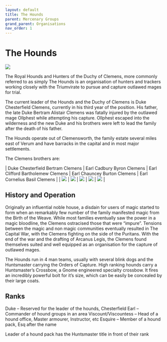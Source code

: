 ```yaml
---
layout: default
title: The Hounds
parent: Mercenary Groups
grand_parent: Organisations
nav_order: 1
---
```


# The Hounds

![](/doloria/img/hounds.png)

The Royal Hounds and Hunters of the Duchy of Clemens, more commonly referred to as simply The Hounds is an organisation of hunters and trackers working closely with the Triumvirate to pursue and capture outlawed mages for trial.

The current leader of the Hounds and the Duchy of Clemens is Duke Chesterfield Clemens, currently in his third year of the position. His father, the late Duke Bertram Alistair Clemens was fatally injured by the outlawed mage Ollphest while attempting his capture. Ollphest escaped into the wilderness and the new Duke and his brothers were left to lead the family after the death of his father.

The Hounds operate out of Clemensworth, the family estate several miles east of Verum and have barracks in the capital and in most major settlements.

The Clemens brothers are:

| Duke Chesterfield Bertram Clemens | Earl Cadbury Byron Clemens | Earl Clifford Bartholemew Clemens | Earl Chauncey Burton Clemens |  Earl Cornelius Basil Clemens |
| ![](/doloria/img/chester.jpeg) | ![](/doloria/img/cadbury.jpeg) | ![](/doloria/img/clifford.jpeg) | ![](/doloria/img/chauncey.jpeg) | ![](/doloria/img/cornelius.jpeg) |

## History and Operation

Originally an influential noble house, a disdain for users of magic started to form when an remarkably few number of the family manifested magic from the Birth of the Weave. While most families eventually saw the power in a magic bloodline, the Clemens ostracised those that were “impure”. Tensions between the magic and non magic communities eventually resulted in The Capital War, with the Clemens fighting on the side of the Puritans. With the end of the war and the drafting of Arcanus Legis, the Clemens found themselves suited and well equipped as an organisation for the capture of outlawed mages.

The Hounds run in 4 man teams, usually with several blink dogs and the Huntsmaster carrying the Orders of Capture. High ranking hounds carry a Huntsmaster’s Crossbow, a Gnome engineered specialty crossbow. It fires an incredibly powerful bolt for it’s size, which can be easily be concealed by their large coats.

## Ranks

Duke – Reserved for the leader of the hounds, Chesterfield
Earl – Commander of hound groups in an area
Viscount/Viscountess – Head of a hound office, Master armourer, Instructor, etc
Esquire – Member of a hound pack, Esq after the name

Leader of a hound pack has the Huntsmaster title in front of their rank

